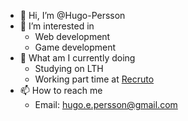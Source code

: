 - 👋 Hi, I’m @Hugo-Persson
- 👀 I’m interested in 
  - Web development
  - Game development
- 🌱 What am I currently doing 
  - Studying on LTH
  - Working part time at [Recruto](https://www.recruto.se)
- 📫 How to reach me 
  - Email: hugo.e.persson@gmail.com

<!---
Hugo-Persson/Hugo-Persson is a ✨ special ✨ repository because its `README.md` (this file) appears on your GitHub profile.
You can click the Preview link to take a look at your changes.
--->
